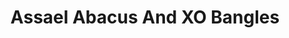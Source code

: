 ---
title: Assael Abacus And XO Bangles
description: |
  Abacus I and II bangles and cuffs were inspired by the ancient counting frame, the Pearls in these bangles slide back and forth as you move. The X & O Bangle in the center is a new addition to the Essential collection. All bangles are set in 18K Yellow Gold.
specs: |
images:
  - assael-abacus-and-xo-bangles.jpg
category: Essentials
tags:
  - bracelets
---